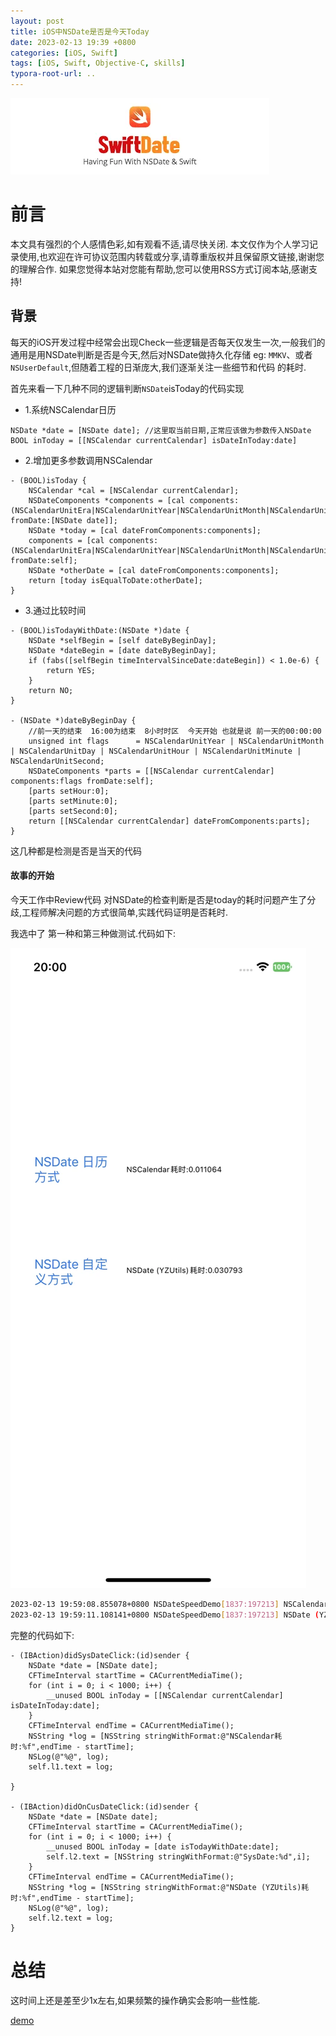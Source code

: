 ```yaml
---
layout: post
title: iOS中NSDate是否是今天Today
date: 2023-02-13 19:39 +0800
categories: [iOS, Swift]
tags: [iOS, Swift, Objective-C, skills]
typora-root-url: ..
---
```


![](/assets/images/20230213NSDateIsToday/date.webp)

# 前言

本文具有强烈的个人感情色彩,如有观看不适,请尽快关闭. 本文仅作为个人学习记录使用,也欢迎在许可协议范围内转载或分享,请尊重版权并且保留原文链接,谢谢您的理解合作. 如果您觉得本站对您能有帮助,您可以使用RSS方式订阅本站,感谢支持!



## 背景

每天的iOS开发过程中经常会出现Check一些逻辑是否每天仅发生一次,一般我们的通用是用NSDate判断是否是今天,然后对NSDate做持久化存储 eg: `MMKV`、或者`NSUserDefault`,但随着工程的日渐庞大,我们逐渐关注一些细节和代码
的耗时.

首先来看一下几种不同的逻辑判断`NSDate`isToday的代码实现

* 1.系统NSCalendar日历

``` objc
NSDate *date = [NSDate date]; //这里取当前日期,正常应该做为参数传入NSDate
BOOL inToday = [[NSCalendar currentCalendar] isDateInToday:date]
```

* 2.增加更多参数调用NSCalendar

``` objc
- (BOOL)isToday {
    NSCalendar *cal = [NSCalendar currentCalendar];
    NSDateComponents *components = [cal components:(NSCalendarUnitEra|NSCalendarUnitYear|NSCalendarUnitMonth|NSCalendarUnitDay) fromDate:[NSDate date]];
    NSDate *today = [cal dateFromComponents:components];
    components = [cal components:(NSCalendarUnitEra|NSCalendarUnitYear|NSCalendarUnitMonth|NSCalendarUnitDay) fromDate:self];
    NSDate *otherDate = [cal dateFromComponents:components];
    return [today isEqualToDate:otherDate];
}
```

* 3.通过比较时间

``` objc
- (BOOL)isTodayWithDate:(NSDate *)date {
    NSDate *selfBegin = [self dateByBeginDay];
    NSDate *dateBegin = [date dateByBeginDay];
    if (fabs([selfBegin timeIntervalSinceDate:dateBegin]) < 1.0e-6) {
        return YES;
    }
    return NO;
}

- (NSDate *)dateByBeginDay {
    //前一天的结束  16:00为结束  8小时时区  今天开始 也就是说 前一天的00:00:00
    unsigned int flags      = NSCalendarUnitYear | NSCalendarUnitMonth | NSCalendarUnitDay | NSCalendarUnitHour | NSCalendarUnitMinute | NSCalendarUnitSecond;
    NSDateComponents *parts = [[NSCalendar currentCalendar] components:flags fromDate:self];
    [parts setHour:0];
    [parts setMinute:0];
    [parts setSecond:0];
    return [[NSCalendar currentCalendar] dateFromComponents:parts];
}
```

这几种都是检测是否是当天的代码

#### 故事的开始

今天工作中Review代码 对NSDate的检查判断是否是today的耗时问题产生了分歧,工程师解决问题的方式很简单,实践代码证明是否耗时.

我选中了 第一种和第三种做测试.代码如下:

![](/assets/images/20230213NSDateIsToday/result.webp)

``` sh
2023-02-13 19:59:08.855078+0800 NSDateSpeedDemo[1837:197213] NSCalendar耗时:0.011064
2023-02-13 19:59:11.108141+0800 NSDateSpeedDemo[1837:197213] NSDate (YZUtils)耗时:0.030793
```

完整的代码如下:

``` objc
- (IBAction)didSysDateClick:(id)sender {
    NSDate *date = [NSDate date];
    CFTimeInterval startTime = CACurrentMediaTime();
    for (int i = 0; i < 1000; i++) {
        __unused BOOL inToday = [[NSCalendar currentCalendar] isDateInToday:date];
    }
    CFTimeInterval endTime = CACurrentMediaTime();
    NSString *log = [NSString stringWithFormat:@"NSCalendar耗时:%f",endTime - startTime];
    NSLog(@"%@", log);
    self.l1.text = log;
    
}

- (IBAction)didOnCusDateClick:(id)sender {
    NSDate *date = [NSDate date];
    CFTimeInterval startTime = CACurrentMediaTime();
    for (int i = 0; i < 1000; i++) {
        __unused BOOL inToday = [date isTodayWithDate:date];
        self.l2.text = [NSString stringWithFormat:@"SysDate:%d",i];
    }
    CFTimeInterval endTime = CACurrentMediaTime();
    NSString *log = [NSString stringWithFormat:@"NSDate (YZUtils)耗时:%f",endTime - startTime];
    NSLog(@"%@", log);
    self.l2.text = log;
}

```

# 总结

这时间上还是差至少1x左右,如果频繁的操作确实会影响一些性能.


[demo](https://github.com/sunyazhou13/NSDateSpeedDemo)